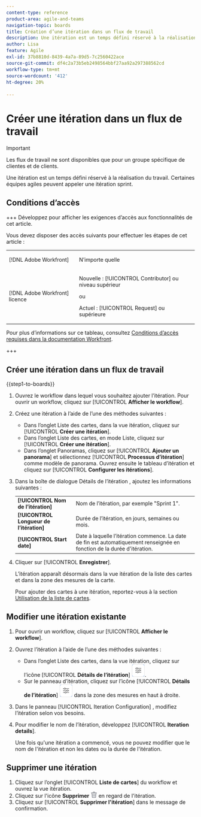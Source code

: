 ```yaml
---
content-type: reference
product-area: agile-and-teams
navigation-topic: boards
title: Création d’une itération dans un flux de travail
description: Une itération est un temps défini réservé à la réalisation du travail. Certaines équipes agiles peuvent appeler une itération sprint.
author: Lisa
feature: Agile
exl-id: 37b8810d-8439-4a7a-89d5-7c2560422ace
source-git-commit: df4c2a73b5eb2498564bbf27aa92a297388562cd
workflow-type: tm+mt
source-wordcount: '412'
ht-degree: 20%

---
```


# Créer une itération dans un flux de travail

>[!IMPORTANT]
>
>Les flux de travail ne sont disponibles que pour un groupe spécifique de clientes et de clients.

Une itération est un temps défini réservé à la réalisation du travail. Certaines équipes agiles peuvent appeler une itération sprint.

## Conditions d’accès

+++ Développez pour afficher les exigences d’accès aux fonctionnalités de cet article.

Vous devez disposer des accès suivants pour effectuer les étapes de cet article :

<table style="table-layout:auto"> 
 <col> 
 <col> 
 <tbody> 
  <tr> 
   <td role="rowheader">[!DNL Adobe Workfront]</td> 
   <td> <p>N’importe quelle</p> </td> 
  </tr> 
  <tr> 
   <td role="rowheader">[!DNL Adobe Workfront] licence</td> 
   <td> 
   <p>Nouvelle : [!UICONTROL Contributor] ou niveau supérieur</p> 
   <p>ou</p>
   <p>Actuel : [!UICONTROL Request] ou supérieure</p>
   </td> 
  </tr> 
 </tbody> 
</table>

Pour plus d’informations sur ce tableau, consultez [Conditions d’accès requises dans la documentation Workfront](/help/quicksilver/administration-and-setup/add-users/access-levels-and-object-permissions/access-level-requirements-in-documentation.md).

+++

## Créer une itération dans un flux de travail

{{step1-to-boards}}

1. Ouvrez le workflow dans lequel vous souhaitez ajouter l’itération. Pour ouvrir un workflow, cliquez sur [!UICONTROL **Afficher le workflow**].
1. Créez une itération à l’aide de l’une des méthodes suivantes :

   * Dans l’onglet Liste des cartes, dans la vue itération, cliquez sur [!UICONTROL **Créer une itération**].
   * Dans l’onglet Liste des cartes, en mode Liste, cliquez sur [!UICONTROL **Créer une itération**].
   * Dans l’onglet Panoramas, cliquez sur [!UICONTROL **Ajouter un panorama**] et sélectionnez [!UICONTROL **Processus d’itération**] comme modèle de panorama. Ouvrez ensuite le tableau d’itération et cliquez sur [!UICONTROL **Configurer les itérations**].

1. Dans la boîte de dialogue Détails de l’itération , ajoutez les informations suivantes :

   <table style="table-layout:auto"> 
    <tbody> 
     <tr> 
      <td><strong>[!UICONTROL Nom de l’itération]</strong></td> 
      <td>Nom de l’itération, par exemple "Sprint 1".</td> 
     </tr> 
     <tr> 
      <td><strong>[!UICONTROL Longueur de l’itération]</strong></td> 
      <td>Durée de l’itération, en jours, semaines ou mois.</td> 
     </tr>
     <tr> 
      <td><strong>[!UICONTROL Start date]</strong></td> 
      <td>Date à laquelle l’itération commence. La date de fin est automatiquement renseignée en fonction de la durée d'itération.</td> 
     </tr> 
    </tbody> 
   </table>

1. Cliquer sur [!UICONTROL **Enregistrer**].

   L’itération apparaît désormais dans la vue itération de la liste des cartes et dans la zone des mesures de la carte.

   Pour ajouter des cartes à une itération, reportez-vous à la section [Utilisation de la liste de cartes](/help/quicksilver/agile/use-boards-agile-planning-tools/use-card-list.md).

## Modifier une itération existante

1. Pour ouvrir un workflow, cliquez sur [!UICONTROL **Afficher le workflow**].
1. Ouvrez l’itération à l’aide de l’une des méthodes suivantes :

   * Dans l’onglet Liste des cartes, dans la vue itération, cliquez sur l’icône [!UICONTROL **Détails de l’itération**] ![Détails de l’itération](assets/iteration-details-button.png).
   * Sur le panneau d’itération, cliquez sur l’icône [!UICONTROL **Détails de l’itération**] ![Détails de l’itération](assets/iteration-details-button.png) dans la zone des mesures en haut à droite.

1. Dans le panneau [!UICONTROL  Iteration Configuration] , modifiez l’itération selon vos besoins.
1. Pour modifier le nom de l’itération, développez [!UICONTROL **Iteration details**].

   Une fois qu&#39;une itération a commencé, vous ne pouvez modifier que le nom de l&#39;itération et non les dates ou la durée de l&#39;itération.

<!--   

1. <span class="preview">To add goals to the iteration, expand [!UICONTROL **Goals**].</span>
1. <span class="preview">Click [!UICONTROL **Add goal**], and type the goal name.</span>

   <span class="preview">As goals are completed during the iteration, you can select the check box to mark them complete, or click the **Delete** icon ![Delete icon](assets/delete.png) to delete a goal. The metrics area on the top right of the iteration shows how many goals exist and how many have been completed.</span>

<div class="preview">

## Assign cards to the next iteration

Use the [!UICONTROL Next Iteration] column to move cards from the current iteration to the next iteration, without sending them to the backlog first.

1. Move a card to the [!UICONTROL **Next Iteration**] column, or add a new card directly in the column.
1. Access the next iteration by clicking the [!UICONTROL **Next Iteration**] column title, or by clicking the up-pointing arrow next to the iteration name on the top of the screen.

   The cards that you marked to come over to the next iteration are placed in the columns that correspond with their status.

</div>
-->

## Supprimer une itération

1. Cliquez sur l’onglet [!UICONTROL **Liste de cartes**] du workflow et ouvrez la vue itération.
1. Cliquez sur l&#39;icône **Supprimer** ![Icône Supprimer](assets/delete.png) en regard de l&#39;itération.
1. Cliquez sur [!UICONTROL **Supprimer l&#39;itération**] dans le message de confirmation.
